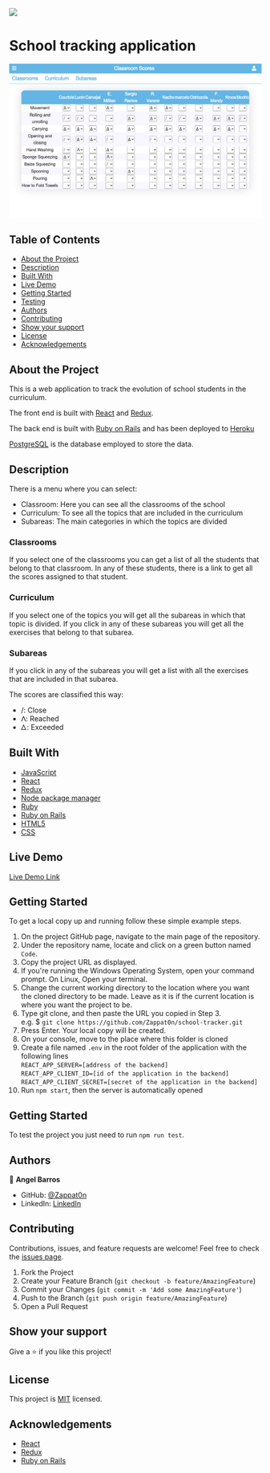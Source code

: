 ![](https://img.shields.io/badge/Microverse-blueviolet)

# School tracking application

![Top Page Screenshot](./src/assets/screenshot.png)

## Table of Contents

- [About the Project](#about-the-project)
- [Description](#description)
- [Built With](#built-with)
- [Live Demo](#live-demo)
- [Getting Started](#getting-started)
- [Testing](#testing)
- [Authors](#authors)
- [Contributing](#contributing)
- [Show your support](#show-your-support)
- [License](#license)
- [Acknowledgements](#acknowledgements)

## About the Project

This is a web application to track the evolution of school students in the curriculum.

The front end is built with [React](https://reactjs.org/) and [Redux](https://redux.js.org/).

The back end is built with [Ruby on Rails](https://rubyonrails.org/) and has been deployed to [Heroku](https://www.heroku.com/)

[PostgreSQL](https://www.postgresql.org/) is the database employed to store the data.

## Description

There is a menu where you can select:
- Classroom: Here you can see all the classrooms of the school
- Curriculum: To see all the topics that are included in the curriculum
- Subareas: The main categories in which the topics are divided

### Classrooms
If you select one of the classrooms you can get a list of all the students that belong to that classroom. In any of these students, there is a link to get all the scores assigned to that student.

### Curriculum
If you select one of the topics you will get all the subareas in which that topic is divided. If you click in any of these subareas you will get all the exercises that belong to that subarea.

### Subareas
If you click in any of the subareas you will get a list with all the exercises that are included in that subarea.

The scores are classified this way:
- /: Close
- ꓥ: Reached
- 𐊅: Exceeded

## Built With

- [JavaScript](https://en.wikipedia.org/wiki/JavaScript)
- [React](https://reactjs.org/)
- [Redux](https://redux.js.org/)
- [Node package manager](https://www.npmjs.com/)
- [Ruby](https://www.ruby-lang.org/en/)
- [Ruby on Rails](https://rubyonrails.org/)
- [HTML5](https://en.wikipedia.org/wiki/HTML5)
- [CSS](https://www.w3schools.com/Css/)

## Live Demo

[Live Demo Link](https://zappat0n.github.io/school-tracker/)

## Getting Started

To get a local copy up and running follow these simple example steps.

1. On the project GitHub page, navigate to the main page of the repository.
2. Under the repository name, locate and click on a green button named `Code`.
3. Copy the project URL as displayed.
4. If you're running the Windows Operating System, open your command prompt. On Linux, Open your terminal.
5. Change the current working directory to the location where you want the cloned directory to be made. Leave as it is if the current location is where you want the project to be.
6. Type git clone, and then paste the URL you copied in Step 3. <br>
   e.g. $ `git clone https://github.com/Zappat0n/school-tracker.git`
7. Press Enter. Your local copy will be created.
8. On your console, move to the place where this folder is cloned
9. Create a file named `.env` in the root folder of the application with the following lines <br> `REACT_APP_SERVER=[address of the backend]`<br>
`REACT_APP_CLIENT_ID=[id of the application in the backend]`<br>
`REACT_APP_CLIENT_SECRET=[secret of the application in the backend]`
10. Run `npm start`, then the server is automatically opened

## Getting Started

To test the project you just need to run `npm run test`.

## Authors

👤 **Angel Barros**

- GitHub: [@Zappat0n](https://github.com/Zappat0n)
- LinkedIn: [LinkedIn](https://www.linkedin.com/in/angel-barros/)

## Contributing

Contributions, issues, and feature requests are welcome!
Feel free to check the [issues page](../../issues).

1. Fork the Project
2. Create your Feature Branch (`git checkout -b feature/AmazingFeature`)
3. Commit your Changes (`git commit -m 'Add some AmazingFeature'`)
4. Push to the Branch (`git push origin feature/AmazingFeature`)
5. Open a Pull Request

## Show your support

Give a ⭐️ if you like this project!

## License

This project is [MIT](./LICENSE) licensed.

## Acknowledgements

- [React](https://reactjs.org/)
- [Redux](https://redux.js.org/)
- [Ruby on Rails](https://rubyonrails.org/)
